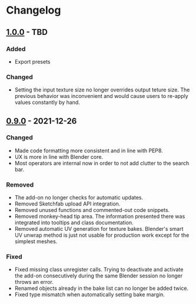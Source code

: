 # Changelog

## [1.0.0] - TBD

### Added
- Export presets
### Changed
- Setting the input texture size no longer overrides output teture size. The
  previous behavior was inconvenient and would cause users to re-apply values
  constantly by hand.

## [0.9.0] - 2021-12-26

### Changed
- Made code formatting more consistent and in line with PEP8.
- UX is more in line with Blender core.
- Most operators are internal now in order to not add clutter to the search bar.

### Removed
- The add-on no longer checks for automatic updates.
- Removed Sketchfab upload API integration.
- Removed unused functions and commented-out code snippets.
- Removed monkey-head tip area. The information presented there was integrated
  into tooltips and class documentation.
- Removed automatic UV generation for texture bakes. Blender's smart UV unwrap
  method is just not usable for production work except for the simplest meshes.

### Fixed
- Fixed missing class unregister calls. Trying to deactivate and activate the
  add-on consecutively during the same Blender session no longer throws an error.
- Renamed objects already in the bake list can no longer be added twice.
- Fixed type mismatch when automatically setting bake margin.

[1.0.0]: https://github.com/and-rad/texture_bake/compare/0.9.0..HEAD
[0.9.0]: https://github.com/and-rad/texture_bake/compare/051f4a5..0.9.0